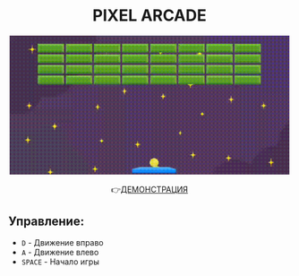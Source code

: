 <h1 align="center">PIXEL ARCADE</h1>
<div align="center">
    <img width="500" src="https://raw.githubusercontent.com/panchopensmart/arcade/master/arcadeView.gif">
    <p align="center">👉<a href="https://pixel-arcade.netlify.app/">ДЕМОНСТРАЦИЯ</a><p>
</div>

<div>
    <h2>Управление: </h2>
    <ul>
        <li><code>D</code> - Движение вправо</li>
        <li><code>A</code> - Движение влево</li>
        <li><code>SPACE</code> - Начало игры</li>
    </ul>
</div>
<br/>
<div align="center">
    <a href="https://developer.mozilla.org/en-US/docs/Web/JavaScript"><img src="https://img.icons8.com/fluency/512/javascript.png" alt="" height="70"></a>
</div>
